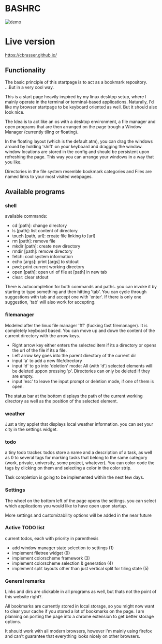 
# BASHRC

![demo](https://github.com/cbrasser/bashrc/blob/master/demo_screen.png)

# Live version

https://cbrasser.github.io/

## Functionality

The basic principle of this startpage is to act as a bookmark repository.
...But in a very cool way.

This is a start page heavily inspired by my linux desktop setup, where I mainly operate in the terminal or terminal-based applications. Naturally, I'd like my browser startpage to be keyboard oriented as well. But it should also look nice.

The Idea is to act like an os with a desktop environment, a file manager and open programs that are then arranged on the page trough a Window Manager (currently tiling or floating).

In the floating layout (which is the default atm), you can drag the windows around by holding 'shift' on your keyboard and dragging the window. window locations are stored in the config and should be persistent upon refreshing the page. This way you can arrange your windows in a way that you like.

Directories in the file system resemble bookmark categories and Files are named links to your most visited webpages.


## Available programs

### shell

available commands:
- cd [path]: change directory
- ls [path]: list content of directory
- touch [path, url]: create file linking to [url]
- rm [path]: remove file
- mkdir [path]: create new directory
- rmdir [path]: remove directory
- fetch: cool system information
- echo [args]: print [args] to stdout
- pwd: print current working directory
- open [path]: open url of file at [path] in new tab
- clear: clear stdout

There is autocompletion for both commands and paths. you can invoke it by starting to type something and then hitting 'tab'. You can cycle through suggestions with tab and accept one with 'enter'. If there is only one suggestion, 'tab' will also work for accepting.


### filemanager

Modeled after the linux file manager 'fff' (fucking fast filemanager).
It is completely keyboard based.
You can move up and down the content of the current directory with the arrow keys.
- Right arrow key either enters the selected item if its a directory or opens the url of the file if its a file.
- Left arrow key goes into the parent directory of the current dir
- input 'a' to add a new file/directory
- input 'd' to go into 'deletion' mode: All (with 'd') selected elements will be deleted uppon pressing 'p'. Directories can only be deleted if they are empty.
- input 'esc' to leave the input prompt or deletion mode, if one of them is open.

The status bar at the bottom displays the path of the current working directory as well as the position of the selected element.

### weather 

Just a tiny applet that displays local weather information. you can set your
city in the settings widget.

###  todo

a tiny todo tracker. todos store a name and a description of a task, as well as
0 to several tags for marking tasks that belong to the same category (work, private,
university, some project, whatever). You can color-code the tags by clicking on them and selecting a color in the color strip.

Task completion is going to be implemented within the next few days.

### Settings

The wheel on the bottom left of the page opens the settings. you can select which applications you would like to have open upon startup.

More settings and customizability options will be added in the near future

### Active TODO list

current todos, each with priority in parenthesis

- add window manager state selection to settings (1)
- implement filetree widget (9)
- implement colorscheme framework (3)
- implement colorscheme selection & generation (4)
- implement split layouts other than just vertical split for tiling state (5)

### General remarks

Links and dirs are clickable in all programs as well, but thats not the point of this website right?.

All bookmarks are currently stored in local storage, so you might now want to clear your cache if you stored a lot of bookmarks on the page. I am planning on porting the page into a chrome extension to get better storage options.


It should work with all modern browsers, however I'm mainly using firefox and can't guarantee that everything looks nicely on other browsers.

